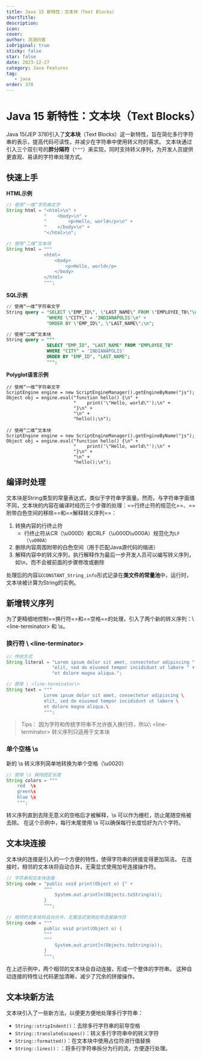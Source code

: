 ```yaml
---
title: Java 15 新特性：文本块（Text Blocks）
shortTitle:
description:
icon:
cover:
author: 流浪码客
isOriginal: true
sticky: false
star: false
date: 2023-12-27
category: Java Features
tag:
   - java
order: 378
---
```


# Java 15 新特性：文本块（Text Blocks）

Java 15(JEP 378)引入了**文本块**（Text Blocks）这一新特性，旨在简化多行字符串的表示，提高代码可读性，并减少在字符串中使用转义符的需求。
文本块通过引入三个双引号的**胖分隔符**（`"""`）来实现，同时支持转义序列，为开发人员提供更直观、易读的字符串处理方式。

## 快速上手

**HTML示例**

```java
// 使用“一维”字符串文字
String html = "<html>\n" +
              "    <body>\n" +
              "        <p>Hello, world</p>\n" +
              "    </body>\n" +
              "</html>\n";

// 使用“二维”文本块
String html = """
              <html>
                  <body>
                      <p>Hello, world</p>
                  </body>
              </html>
              """;
```

**SQL示例**

```sql
// 使用“一维”字符串文字
String query = "SELECT \"EMP_ID\", \"LAST_NAME\" FROM \"EMPLOYEE_TB\"\n" +
               "WHERE \"CITY\" = 'INDIANAPOLIS'\n" +
               "ORDER BY \"EMP_ID\", \"LAST_NAME\";\n";

// 使用“二维”文本块
String query = """
               SELECT "EMP_ID", "LAST_NAME" FROM "EMPLOYEE_TB"
               WHERE "CITY" = 'INDIANAPOLIS'
               ORDER BY "EMP_ID", "LAST_NAME";
               """;
```

**Polyglot语言示例**

```polyglot
// 使用“一维”字符串文字
ScriptEngine engine = new ScriptEngineManager().getEngineByName("js");
Object obj = engine.eval("function hello() {\n" +
                         "    print('\"Hello, world\"');\n" +
                         "}\n" +
                         "\n" +
                         "hello();\n");

// 使用“二维”文本块
ScriptEngine engine = new ScriptEngineManager().getEngineByName("js");
Object obj = engine.eval("function hello() {\n" +
                         "    print('\"Hello, world\"');\n" +
                         "}\n" +
                         "\n" +
                         "hello();\n");
```

## 编译时处理

文本块是String类型的常量表达式，类似于字符串字面量。然而，与字符串字面值不同，文本块的内容在编译时经历三个步骤的处理：==行终止符的规范化==、==附带白色空间的移除==和==解释转义序列==：

1. 转换内容的行终止符
    * 行终止符从CR（\u000D）和CRLF（\u000D\u000A）规范化为`LF（\u000A）`
2. 删除内容周围附带的白色空间（用于匹配Java源代码的缩进）
3. 解释内容中的转义序列，执行解释作为最后一步开发人员可以编写转义序列，如\n，而不会被前面的步骤修改或删除

处理后的内容以`CONSTANT_String_info`形式记录在**类文件的常量池**中，运行时，文本块被计算为String的实例。

## 新增转义序列

为了更精细地控制==换行符==和==空格==的处理，引入了两个新的转义序列：\ <line-terminator\> 和 \s。

### 换行符 \ <line-terminator\>

```java
// 传统方式
String literal = "Lorem ipsum dolor sit amet, consectetur adipiscing " +
                 "elit, sed do eiusmod tempor incididunt ut labore " +
                 "et dolore magna aliqua.";

// 使用 \ <line-terminator\>
String text = """
              Lorem ipsum dolor sit amet, consectetur adipiscing \
              elit, sed do eiusmod tempor incididunt ut labore \
              et dolore magna aliqua.\
              """;
```

> Tips： 因为字符和传统字符串不允许嵌入换行符，所以\ <line-terminator\> 转义序列只适用于文本块

### 单个空格 \s

新的 \s 转义序列简单地转换为单个空格（\u0020）

```java
// 使用 \s 保持固定长度
String colors = """
    red  \s
    green\s
    blue \s
    """;
```

转义序列直到去除无意义的空格后才被解释，\s 可以作为栅栏，防止尾随空格被去除。
在这个示例中，每行末尾使用 \s 可以确保每行长度恰好为六个字符。

## 文本块连接

文本块的连接是引入的一个方便的特性，使得字符串的拼接变得更加简洁。
在连接时，相邻的文本块将自动合并，无需显式使用加号连接操作符。

```java
// 字符串和文本块连接
String code = "public void print(Object o) {" +
              """
                  System.out.println(Objects.toString(o));
              }
              """;
                      
// 相邻的文本块将自动合并，无需显式使用加号连接操作符
String code = """
              public void print(Object o) {
              """
              """
                  System.out.println(Objects.toString(o));
              }
              """;
```

在上述示例中，两个相邻的文本块会自动连接，形成一个整体的字符串。
这种自动连接的特性让代码更加清晰，减少了冗余的拼接操作。

## 文本块新方法

文本块引入了一些新方法，以便更方便地处理多行字符串：

- `String::stripIndent()`：去除多行字符串的前导空格
- `String::translateEscapes()`：转义多行字符串中的转义字符
- `String::formatted()`：在文本块中使用占位符进行值替换
- `String::lines()：`：将多行字符串拆分为行的流，方便逐行处理。
